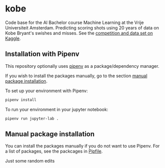 # kobe
Code base for the AI Bachelor course Machine Learning at the Vrije Universiteit Amsterdam. Predicting scoring shots using 20 years of data on Kobe Bryant's swishes and misses. See the [competition and data set on Kaggle](https://www.kaggle.com/c/kobe-bryant-shot-selection/overview).
 
## Installation with Pipenv

This repository optionally uses [pipenv](https://github.com/pypa/pipenv) as a package/dependency manager.

If you wish to install the packages manually, go to the section [manual package installation](#manual-package-installation).

To set up your environment with Pipenv:

```bash
pipenv install
```

To run your environment in your jupyter notebook:

```bash
pipenv run jupyter-lab .
```

## Manual package installation

You can install the packages manually if you do not want to use Pipenv. For a list of packages, see the packcages in [Pipfile](Pipfile).

Just some random edits
